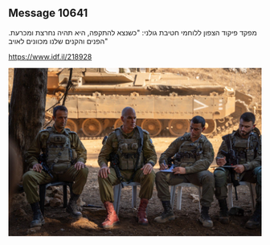 ## Message 10641

מפקד פיקוד הצפון ללוחמי חטיבת גולני:
"כשנצא להתקפה, היא תהיה נחרצת ומכרעת. הפנים והקנים שלנו מכוונים לאויב"

https://www.idf.il/218928

![Photo](10641/10641_photo.jpg)
